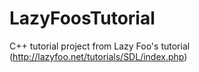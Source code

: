 # LazyFoosTutorial
C++ tutorial project from Lazy Foo's tutorial (http://lazyfoo.net/tutorials/SDL/index.php)

